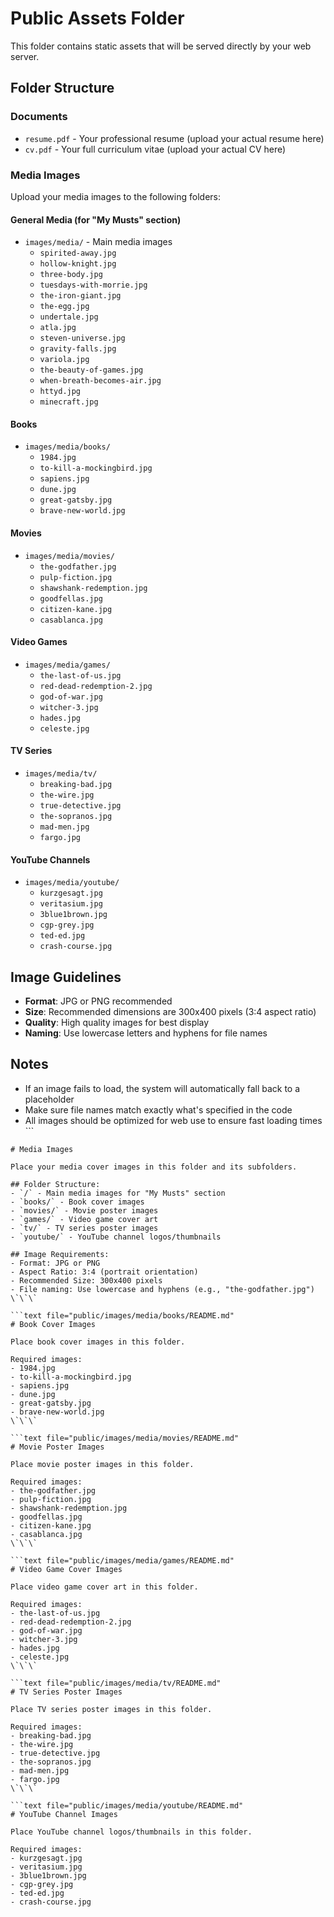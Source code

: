 # Public Assets Folder

This folder contains static assets that will be served directly by your web server.

## Folder Structure

### Documents
- `resume.pdf` - Your professional resume (upload your actual resume here)
- `cv.pdf` - Your full curriculum vitae (upload your actual CV here)

### Media Images
Upload your media images to the following folders:

#### General Media (for "My Musts" section)
- `images/media/` - Main media images
  - `spirited-away.jpg`
  - `hollow-knight.jpg`
  - `three-body.jpg`
  - `tuesdays-with-morrie.jpg`
  - `the-iron-giant.jpg`
  - `the-egg.jpg`
  - `undertale.jpg`
  - `atla.jpg`
  - `steven-universe.jpg`
  - `gravity-falls.jpg`
  - `variola.jpg`
  - `the-beauty-of-games.jpg`
  - `when-breath-becomes-air.jpg`
  - `httyd.jpg`
  - `minecraft.jpg`

#### Books
- `images/media/books/`
  - `1984.jpg`
  - `to-kill-a-mockingbird.jpg`
  - `sapiens.jpg`
  - `dune.jpg`
  - `great-gatsby.jpg`
  - `brave-new-world.jpg`

#### Movies
- `images/media/movies/`
  - `the-godfather.jpg`
  - `pulp-fiction.jpg`
  - `shawshank-redemption.jpg`
  - `goodfellas.jpg`
  - `citizen-kane.jpg`
  - `casablanca.jpg`

#### Video Games
- `images/media/games/`
  - `the-last-of-us.jpg`
  - `red-dead-redemption-2.jpg`
  - `god-of-war.jpg`
  - `witcher-3.jpg`
  - `hades.jpg`
  - `celeste.jpg`

#### TV Series
- `images/media/tv/`
  - `breaking-bad.jpg`
  - `the-wire.jpg`
  - `true-detective.jpg`
  - `the-sopranos.jpg`
  - `mad-men.jpg`
  - `fargo.jpg`

#### YouTube Channels
- `images/media/youtube/`
  - `kurzgesagt.jpg`
  - `veritasium.jpg`
  - `3blue1brown.jpg`
  - `cgp-grey.jpg`
  - `ted-ed.jpg`
  - `crash-course.jpg`

## Image Guidelines

- **Format**: JPG or PNG recommended
- **Size**: Recommended dimensions are 300x400 pixels (3:4 aspect ratio)
- **Quality**: High quality images for best display
- **Naming**: Use lowercase letters and hyphens for file names

## Notes

- If an image fails to load, the system will automatically fall back to a placeholder
- Make sure file names match exactly what's specified in the code
- All images should be optimized for web use to ensure fast loading times
\`\`\`

```text file="public/images/media/README.md"
# Media Images

Place your media cover images in this folder and its subfolders.

## Folder Structure:
- `/` - Main media images for "My Musts" section
- `books/` - Book cover images
- `movies/` - Movie poster images  
- `games/` - Video game cover art
- `tv/` - TV series poster images
- `youtube/` - YouTube channel logos/thumbnails

## Image Requirements:
- Format: JPG or PNG
- Aspect Ratio: 3:4 (portrait orientation)
- Recommended Size: 300x400 pixels
- File naming: Use lowercase and hyphens (e.g., "the-godfather.jpg")
\`\`\`

```text file="public/images/media/books/README.md"
# Book Cover Images

Place book cover images in this folder.

Required images:
- 1984.jpg
- to-kill-a-mockingbird.jpg
- sapiens.jpg
- dune.jpg
- great-gatsby.jpg
- brave-new-world.jpg
\`\`\`

```text file="public/images/media/movies/README.md"
# Movie Poster Images

Place movie poster images in this folder.

Required images:
- the-godfather.jpg
- pulp-fiction.jpg
- shawshank-redemption.jpg
- goodfellas.jpg
- citizen-kane.jpg
- casablanca.jpg
\`\`\`

```text file="public/images/media/games/README.md"
# Video Game Cover Images

Place video game cover art in this folder.

Required images:
- the-last-of-us.jpg
- red-dead-redemption-2.jpg
- god-of-war.jpg
- witcher-3.jpg
- hades.jpg
- celeste.jpg
\`\`\`

```text file="public/images/media/tv/README.md"
# TV Series Poster Images

Place TV series poster images in this folder.

Required images:
- breaking-bad.jpg
- the-wire.jpg
- true-detective.jpg
- the-sopranos.jpg
- mad-men.jpg
- fargo.jpg
\`\`\`

```text file="public/images/media/youtube/README.md"
# YouTube Channel Images

Place YouTube channel logos/thumbnails in this folder.

Required images:
- kurzgesagt.jpg
- veritasium.jpg
- 3blue1brown.jpg
- cgp-grey.jpg
- ted-ed.jpg
- crash-course.jpg
